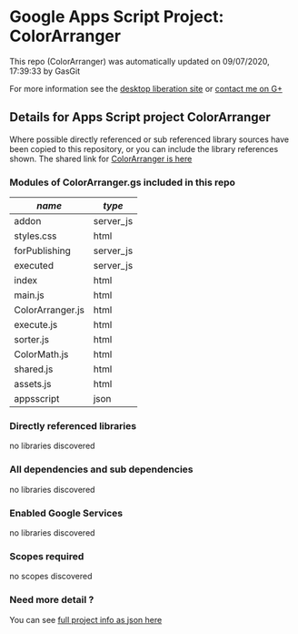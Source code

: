 # Google Apps Script Project: ColorArranger
This repo (ColorArranger) was automatically updated on 09/07/2020, 17:39:33 by GasGit

For more information see the [desktop liberation site](http://ramblings.mcpher.com/Home/excelquirks/drivesdk/gettinggithubready "desktop liberation") or [contact me on G+](https://plus.google.com/+BruceMcpherson "Bruce McPherson - GDE")
## Details for Apps Script project ColorArranger
Where possible directly referenced or sub referenced library sources have been copied to this repository, or you can include the library references shown. 
The shared link for [ColorArranger is here](https://script.google.com/d/1eSvQMHBpjkt13USxpH4CFOp9mxzyr5hv08M4E3Iz1Cw7gDxxoStH4eLU/edit?usp=sharing "open in the GAS IDE")

### Modules of ColorArranger.gs included in this repo
*name*|*type*
--- | --- 
addon| server_js
styles.css| html
forPublishing| server_js
executed| server_js
index| html
main.js| html
ColorArranger.js| html
execute.js| html
sorter.js| html
ColorMath.js| html
shared.js| html
assets.js| html
appsscript| json
### Directly referenced libraries
no libraries discovered
### All dependencies and sub dependencies
no libraries discovered
### Enabled Google Services
no libraries discovered
### Scopes required
no scopes discovered
### Need more detail ?
You can see [full project info as json here](info.json)
